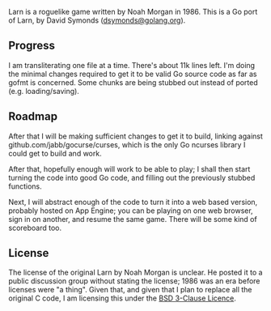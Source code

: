 Larn is a roguelike game written by Noah Morgan in 1986.
This is a Go port of Larn, by David Symonds (dsymonds@golang.org).

Progress
--------
I am transliterating one file at a time. There's about 11k lines left.
I'm doing the minimal changes required to get it to be valid Go source
code as far as gofmt is concerned. Some chunks are being stubbed out
instead of ported (e.g. loading/saving).

Roadmap
-------
After that I will be making sufficient changes to get it to build,
linking against github.com/jabb/gocurse/curses, which is the only
Go ncurses library I could get to build and work.

After that, hopefully enough will work to be able to play; I shall then
start turning the code into good Go code, and filling out the previously
stubbed functions.

Next, I will abstract enough of the code to turn it into a web based
version, probably hosted on App Engine; you can be playing on one
web browser, sign in on another, and resume the same game. There will
be some kind of scoreboard too.

License
-------
The license of the original Larn by Noah Morgan is unclear. He posted
it to a public discussion group without stating the license; 1986 was
an era before licenses were "a thing". Given that, and given that I plan
to replace all the original C code, I am licensing this under the
[BSD 3-Clause Licence](http://www.opensource.org/licenses/bsd-license.php).
